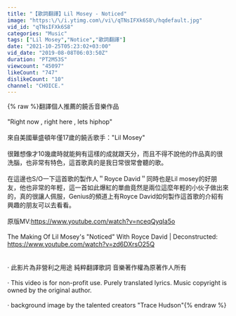 ```yaml
---
title: "【歌詞翻譯】Lil Mosey - Noticed"
image: "https:\/\/i.ytimg.com\/vi\/qTNsIFXk6S8\/hqdefault.jpg"
vid_id: "qTNsIFXk6S8"
categories: "Music"
tags: ["Lil Mosey","Notice","歌詞翻譯"]
date: "2021-10-25T05:23:02+03:00"
vid_date: "2019-08-08T06:03:50Z"
duration: "PT2M53S"
viewcount: "45097"
likeCount: "747"
dislikeCount: "10"
channel: "CHOICE."
---
```

{% raw %}翻譯個人推薦的饒舌音樂作品<br /><br />&quot;Right now , right here , lets hiphop&quot;<br /><br />來自美國華盛頓年僅17歲的饒舌歌手：&quot;Lil Mosey&quot;<br /><br />很難想像才10幾歲時就能夠有這樣的成就跟天分，而且不得不說他的作品真的很洗腦，也非常有特色，這首歌真的是我日常很常會聽的歌。<br /><br />在這邊也S/O一下這首歌的製作人＂Royce David＂同時也是Lil mosey的好朋友，他也非常的年輕，這一首如此爆紅的單曲竟然是兩位這麼年輕的小伙子做出來的，真的很讓人佩服，Genius的頻道上有Royce David如何製作這首歌的介紹有興趣的朋友可以去看看。<br /><br />原版MV:<a rel="nofollow" target="blank" href="https://www.youtube.com/watch?v=nceqQyqIa5o">https://www.youtube.com/watch?v=nceqQyqIa5o</a><br /><br />The Making Of Lil Mosey's &quot;Noticed&quot; With Royce David | Deconstructed:<br /><a rel="nofollow" target="blank" href="https://www.youtube.com/watch?v=zd6DXrsO25Q">https://www.youtube.com/watch?v=zd6DXrsO25Q</a><br /><br /><br />· 此影片為非營利之用途 純粹翻譯歌詞 音樂著作權為原著作人所有<br /><br />· This video is for non-profit use. Purely translated lyrics. Music copyright is owned by the original author.<br /><br />· background image by the talented creators &quot;Trace Hudson&quot;{% endraw %}
